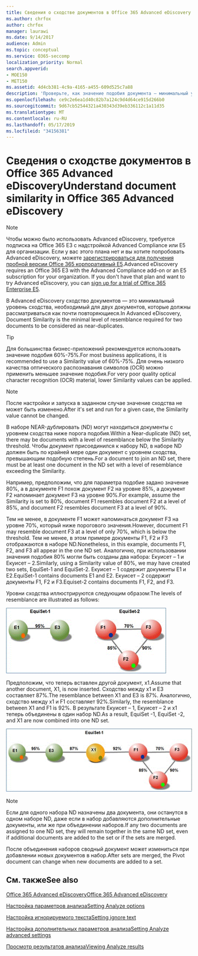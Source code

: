 ```yaml
---
title: Сведения о сходстве документов в Office 365 Advanced eDiscovery
ms.author: chrfox
author: chrfox
manager: laurawi
ms.date: 9/14/2017
audience: Admin
ms.topic: conceptual
ms.service: O365-seccomp
localization_priority: Normal
search.appverid:
- MOE150
- MET150
ms.assetid: 4d4cb381-4c9a-4165-a455-609d525c7a88
description: 'Проверьте, как значение подобия документа — минимальный уровень сходства для двух файлов, которые должны рассматриваться как почти повторяющиеся, работает в Office 365 Advanced eDiscovery. '
ms.openlocfilehash: ce9c2e6ea1d40c82b7a124c9d4d64ce915d266b0
ms.sourcegitcommit: 9d67cb52544321a430343d39eb336112c1a11d35
ms.translationtype: MT
ms.contentlocale: ru-RU
ms.lasthandoff: 05/17/2019
ms.locfileid: "34156381"
---
```

# <a name="understand-document-similarity-in-office-365-advanced-ediscovery"></a><span data-ttu-id="8db50-103">Сведения о сходстве документов в Office 365 Advanced eDiscovery</span><span class="sxs-lookup"><span data-stu-id="8db50-103">Understand document similarity in Office 365 Advanced eDiscovery</span></span>

> [!NOTE]
> <span data-ttu-id="8db50-p101">Чтобы можно было использовать Advanced eDiscovery, требуется подписка на Office 365 E3 с надстройкой Advanced Compliance или E5 для организации. Если у вас этого плана нет и вы хотите попробовать Advanced eDiscovery, можете [зарегистрироваться для получения пробной версии Office 365 корпоративный E5](https://go.microsoft.com/fwlink/p/?LinkID=698279).</span><span class="sxs-lookup"><span data-stu-id="8db50-p101">Advanced eDiscovery requires an Office 365 E3 with the Advanced Compliance add-on or an E5 subscription for your organization. If you don't have that plan and want to try Advanced eDiscovery, you can [sign up for a trial of Office 365 Enterprise E5](https://go.microsoft.com/fwlink/p/?LinkID=698279).</span></span> 
  
<span data-ttu-id="8db50-106">В Advanced eDiscovery сходство документов — это минимальный уровень сходства, необходимый для двух документов, которые должны рассматриваться как почти повторяющиеся.</span><span class="sxs-lookup"><span data-stu-id="8db50-106">In Advanced eDiscovery, Document Similarity is the minimal level of resemblance required for two documents to be considered as near-duplicates.</span></span>
  
> [!TIP]
> <span data-ttu-id="8db50-107">Для большинства бизнес-приложений рекомендуется использовать значение подобия 60%-75%.</span><span class="sxs-lookup"><span data-stu-id="8db50-107">For most business applications, it is recommended to use a Similarity value of 60%-75%.</span></span> <span data-ttu-id="8db50-108">Для очень низкого качества оптического распознавания символов (OCR) можно применить меньшее значение подобия.</span><span class="sxs-lookup"><span data-stu-id="8db50-108">For very poor quality optical character recognition (OCR) material, lower Similarity values can be applied.</span></span> 
  
> [!NOTE]
> <span data-ttu-id="8db50-109">После настройки и запуска в заданном случае значение сходства не может быть изменено.</span><span class="sxs-lookup"><span data-stu-id="8db50-109">After it's set and run for a given case, the Similarity value cannot be changed.</span></span> 
  
<span data-ttu-id="8db50-110">В наборе NEAR-дублировать (ND) могут находиться документы с уровнем сходства ниже порога подобия.</span><span class="sxs-lookup"><span data-stu-id="8db50-110">Within a Near-duplicate (ND) set, there may be documents with a level of resemblance below the Similarity threshold.</span></span> <span data-ttu-id="8db50-111">Чтобы документ присоединился к набору ND, в наборе ND должен быть по крайней мере один документ с уровнем сходства, превышающим подобную степень.</span><span class="sxs-lookup"><span data-stu-id="8db50-111">For a document to join an ND set, there must be at least one document in the ND set with a level of resemblance exceeding the Similarity.</span></span> 
  
<span data-ttu-id="8db50-112">Например, предположим, что для параметра подобие задано значение 80%, а в документе F1 похож документ F2 на уровне 85%, а документ F2 напоминает документ F3 на уровне 90%.</span><span class="sxs-lookup"><span data-stu-id="8db50-112">For example, assume the Similarity is set to 80%, document F1 resembles document F2 at a level of 85%, and document F2 resembles document F3 at a level of 90%.</span></span> 
  
<span data-ttu-id="8db50-113">Тем не менее, в документе F1 может напоминаться документ F3 на уровне 70%, который ниже порогового значения.</span><span class="sxs-lookup"><span data-stu-id="8db50-113">However, document F1 may resemble document F3 at a level of only 70%, which is below the threshold.</span></span> <span data-ttu-id="8db50-114">Тем не менее, в этом примере документы F1, F2 и F3 отображаются в наборе ND.</span><span class="sxs-lookup"><span data-stu-id="8db50-114">Nonetheless, in this example, documents F1, F2, and F3 all appear in the one ND set.</span></span> <span data-ttu-id="8db50-115">Аналогично, при использовании значения подобия 80% могли быть созданы два набора: Екуисет – 1 и Екуисет – 2.</span><span class="sxs-lookup"><span data-stu-id="8db50-115">Similarly, using a Similarity value of 80%, we may have created two sets, EquiSet-1 and EquiSet-2.</span></span> <span data-ttu-id="8db50-116">Екуисет – 1 содержит документы E1 и E2.</span><span class="sxs-lookup"><span data-stu-id="8db50-116">EquiSet-1 contains documents E1 and E2.</span></span> <span data-ttu-id="8db50-117">Екуисет – 2 содержит документы F1, F2 и F3.</span><span class="sxs-lookup"><span data-stu-id="8db50-117">Equiset-2 contains documents F1, F2, and F3.</span></span> 
  
<span data-ttu-id="8db50-118">Уровни сходства иллюстрируются следующим образом:</span><span class="sxs-lookup"><span data-stu-id="8db50-118">The levels of resemblance are illustrated as follows:</span></span>
  
![Схожесть документов](media/3907ea7d-e28a-4027-8fc3-be090dd39144.gif)
  
<span data-ttu-id="8db50-120">Предположим, что теперь вставлен другой документ, x1.</span><span class="sxs-lookup"><span data-stu-id="8db50-120">Assume that another document, X1, is now inserted.</span></span> <span data-ttu-id="8db50-121">Сходство между x1 и E3 составляет 87%.</span><span class="sxs-lookup"><span data-stu-id="8db50-121">The resemblance between X1 and E3 is 87%.</span></span> <span data-ttu-id="8db50-122">Аналогично, сходство между x1 и F1 составляет 92%.</span><span class="sxs-lookup"><span data-stu-id="8db50-122">Similarly, the resemblance between X1 and F1 is 92%.</span></span> <span data-ttu-id="8db50-123">В результате Екуисет – 1, Екуисет – 2 и x1 теперь объединены в один набор ND.</span><span class="sxs-lookup"><span data-stu-id="8db50-123">As a result, EquiSet -1, EquiSet -2, and X1 are now combined into one ND set.</span></span>
  
![Похожесть документов](media/d140d347-33d5-475a-af04-594a0f2ab13d.gif)
  
> [!NOTE]
> <span data-ttu-id="8db50-125">Если для одного набора ND назначены два документа, они останутся в одном наборе ND, даже если в набор добавляются дополнительные документы, или же при объединении наборов.</span><span class="sxs-lookup"><span data-stu-id="8db50-125">If any two documents are assigned to one ND set, they will remain together in the same ND set, even if additional documents are added to the set or if the sets are merged.</span></span> 
  
<span data-ttu-id="8db50-126">После объединения наборов сводный документ может измениться при добавлении новых документов в набор.</span><span class="sxs-lookup"><span data-stu-id="8db50-126">After sets are merged, the Pivot document can change when new documents are added to a set.</span></span> 
  
## <a name="see-also"></a><span data-ttu-id="8db50-127">См. также</span><span class="sxs-lookup"><span data-stu-id="8db50-127">See also</span></span>

[<span data-ttu-id="8db50-128">Office 365 Advanced eDiscovery</span><span class="sxs-lookup"><span data-stu-id="8db50-128">Office 365 Advanced eDiscovery</span></span>](office-365-advanced-ediscovery.md)
  
[<span data-ttu-id="8db50-129">Настройка параметров анализа</span><span class="sxs-lookup"><span data-stu-id="8db50-129">Setting Analyze options</span></span>](set-analyze-options-in-advanced-ediscovery.md)
  
[<span data-ttu-id="8db50-130">Настройка игнорируемого текста</span><span class="sxs-lookup"><span data-stu-id="8db50-130">Setting ignore text</span></span>](set-ignore-text-in-advanced-ediscovery.md)
  
[<span data-ttu-id="8db50-131">Настройка дополнительных параметров анализа</span><span class="sxs-lookup"><span data-stu-id="8db50-131">Setting Analyze advanced settings</span></span>](set-analyze-advanced-settings-in-advanced-ediscovery.md)
  
[<span data-ttu-id="8db50-132">Просмотр результатов анализа</span><span class="sxs-lookup"><span data-stu-id="8db50-132">Viewing Analyze results</span></span>](view-analyze-results-in-advanced-ediscovery.md)

